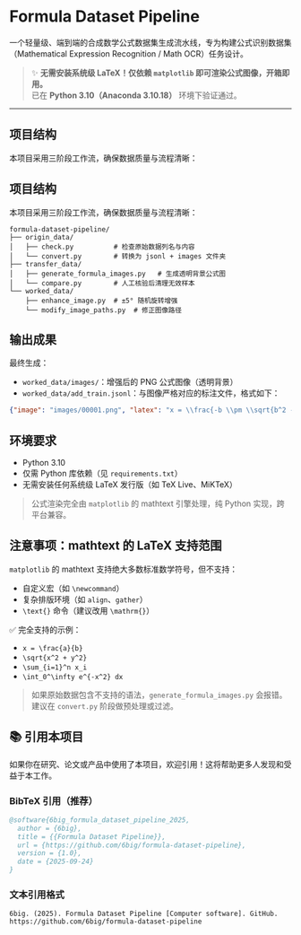 # Formula Dataset Pipeline

一个轻量级、端到端的合成数学公式数据集生成流水线，专为构建公式识别数据集（Mathematical Expression Recognition / Math OCR）任务设计。

> ✨ **无需安装系统级 LaTeX！仅依赖 `matplotlib` 即可渲染公式图像，开箱即用。**  
> 已在 **Python 3.10（Anaconda 3.10.18）** 环境下验证通过。
---

## 项目结构

本项目采用三阶段工作流，确保数据质量与流程清晰：
## 项目结构

本项目采用三阶段工作流，确保数据质量与流程清晰：


```text
formula-dataset-pipeline/
├── origin_data/
│   ├── check.py          # 检查原始数据列名与内容
│   └── convert.py        # 转换为 jsonl + images 文件夹
├── transfer_data/
│   ├── generate_formula_images.py   # 生成透明背景公式图
│   └── compare.py        # 人工核验后清理无效样本
└── worked_data/
    ├── enhance_image.py  # ±5° 随机旋转增强
    └── modify_image_paths.py  # 修正图像路径  
```

## 输出成果

最终生成：

- `worked_data/images/`：增强后的 PNG 公式图像（透明背景）  
- `worked_data/add_train.jsonl`：与图像严格对应的标注文件，格式如下：

```json
{"image": "images/00001.png", "latex": "x = \\frac{-b \\pm \\sqrt{b^2 - 4ac}}{2a}"}
```

## 环境要求

- Python 3.10  
- 仅需 Python 库依赖（见 `requirements.txt`）  
- 无需安装任何系统级 LaTeX 发行版（如 TeX Live、MiKTeX）  

> 公式渲染完全由 `matplotlib` 的 mathtext 引擎处理，纯 Python 实现，跨平台兼容。

## 注意事项：mathtext 的 LaTeX 支持范围

`matplotlib` 的 mathtext 支持绝大多数标准数学符号，但不支持：

- 自定义宏（如 `\newcommand`）  
- 复杂排版环境（如 `align`、`gather`）  
- `\text{}` 命令（建议改用 `\mathrm{}`）  

✅ 完全支持的示例：

- `x = \frac{a}{b}`  
- `\sqrt{x^2 + y^2}`  
- `\sum_{i=1}^n x_i`  
- `\int_0^\infty e^{-x^2} dx`  

> 如果原始数据包含不支持的语法，`generate_formula_images.py` 会报错。建议在 `convert.py` 阶段做预处理或过滤。

## 📚 引用本项目

如果你在研究、论文或产品中使用了本项目，欢迎引用！这将帮助更多人发现和受益于本工作。

### BibTeX 引用（推荐）

```bibtex
@software{6big_formula_dataset_pipeline_2025,
  author = {6big},
  title = {{Formula Dataset Pipeline}},
  url = {https://github.com/6big/formula-dataset-pipeline},
  version = {1.0},
  date = {2025-09-24}
}
```
### 文本引用格式
```text
6big. (2025). Formula Dataset Pipeline [Computer software]. GitHub. https://github.com/6big/formula-dataset-pipeline
```

